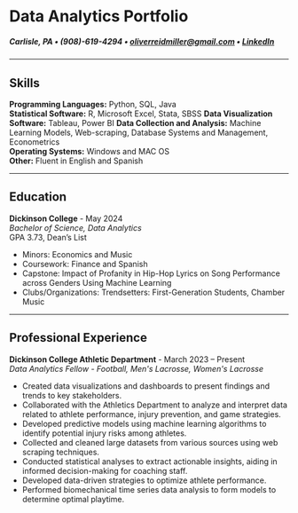 # Data Analytics Portfolio
##### Carlisle, PA • (908)-619-4294 • oliverreidmiller@gmail.com • [LinkedIn](https://www.linkedin.com/in/oliver-reidmiller-288359291/)

---

## Skills  

**Programming Languages:**  Python, SQL, Java  
**Statistical Software:** R, Microsoft Excel, Stata, SBSS
**Data Visualization Software:** Tableau, Power BI
**Data Collection and Analysis:** Machine Learning Models, Web-scraping, Database Systems and Management, Econometrics  
**Operating Systems:** Windows and MAC OS  
**Other:** Fluent in English and Spanish  

---

## Education

**Dickinson College** - May 2024  
*Bachelor of Science, Data Analytics*  
GPA 3.73, Dean’s List  
- Minors: Economics and Music  
- Coursework: Finance and Spanish 
- Capstone: Impact of Profanity in Hip-Hop Lyrics on Song Performance across Genders Using Machine Learning  
- Clubs/Organizations: Trendsetters: First-Generation Students, Chamber Music

---

## Professional Experience

**Dickinson College Athletic Department** - March 2023 – Present  
*Data Analytics Fellow - Football, Men's Lacrosse, Women's Lacrosse*  
- Created data visualizations and dashboards to present findings and trends to key stakeholders. 
- Collaborated with the Athletics Department to analyze and interpret data related to athlete performance, injury prevention, and game strategies. 
- Developed predictive models using machine learning algorithms to identify potential injury risks among athletes. 
- Collected and cleaned large datasets from various sources using web scraping techniques.
- Conducted statistical analyses to extract actionable insights, aiding in informed decision-making for coaching staff. 
- Developed data-driven strategies to optimize athlete performance. 
- Performed biomechanical time series data analysis to form models to determine optimal playtime.
